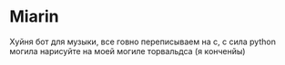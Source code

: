 # Miarin

Хуйня бот для музыки, все говно переписываем на c, c сила python могила нарисуйте на моей могиле торвальдса (я конченйы)
